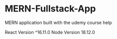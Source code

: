 # MERN-Fullstack-App
MERN application built with the udemy course help

React Version ^16.11.0
Node Version 18.12.0
